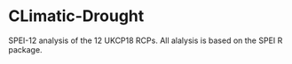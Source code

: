 # CLimatic-Drought
SPEI-12 analysis of the 12 UKCP18 RCPs. All alalysis is based on the SPEI R package.
